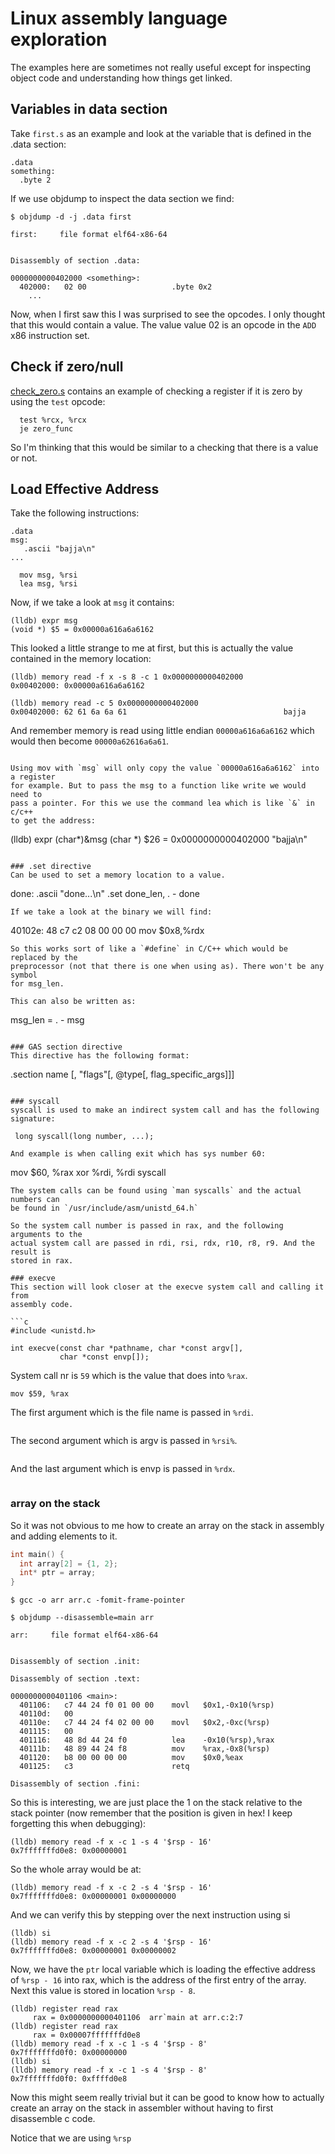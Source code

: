 # Linux assembly language exploration

The examples here are sometimes not really useful except for inspecting
object code and understanding how things get linked.

## Variables in data section

Take `first.s` as an example and look at the variable that is defined in the
.data section:

```
.data
something:
  .byte 2
```

If we use objdump to inspect the data section we find:

```console
$ objdump -d -j .data first

first:     file format elf64-x86-64


Disassembly of section .data:

0000000000402000 <something>:
  402000:	02 00                	.byte 0x2
	...
```

Now, when I first saw this I was surprised to see the opcodes. I only thought
that this would contain a value. The value value 02 is an opcode in the
`ADD` x86 instruction set. 

## Check if zero/null
[check_zero.s](./check_zero.s) contains an example of checking a register if
it is zero by using the `test` opcode:
```
  test %rcx, %rcx
  je zero_func
``` 
So I'm thinking that this would be similar to a checking that there is a value
or not.


## Load Effective Address

Take the following instructions:
```
.data
msg:
   .ascii "bajja\n"
...

  mov msg, %rsi
  lea msg, %rsi
```

Now, if we take a look at `msg` it contains:
```console
(lldb) expr msg
(void *) $5 = 0x00000a616a6a6162
```

This looked a little strange to me at first, but this is actually the value
contained in the memory location:

```console
(lldb) memory read -f x -s 8 -c 1 0x0000000000402000
0x00402000: 0x00000a616a6a6162

(lldb) memory read -c 5 0x0000000000402000
0x00402000: 62 61 6a 6a 61                                   bajja
```
And remember memory is read using little endian `00000a616a6a6162` which
would then become `00000a62616a6a61`.
```

Using mov with `msg` will only copy the value `00000a616a6a6162` into a register
for example. But to pass the msg to a function like write we would need to
pass a pointer. For this we use the command lea which is like `&` in c/c++
to get the address:
```
(lldb) expr (char*)&msg
(char *) $26 = 0x0000000000402000 "bajja\n"
```

### .set directive
Can be used to set a memory location to a value.
```
done: .ascii "done...\n"
.set done_len, . - done
```
If we take a look at the binary we will find:
```
  40102e:	48 c7 c2 08 00 00 00 	mov    $0x8,%rdx
```
So this works sort of like a `#define` in C/C++ which would be replaced by the
preprocessor (not that there is one when using as). There won't be any symbol
for msg_len.

This can also be written as:
```
msg_len = . - msg
```

### GAS section directive
This directive has the following format:
```
.section name [, "flags"[, @type[, flag_specific_args]]]
```

### syscall
syscall is used to make an indirect system call and has the following signature:
```
     long syscall(long number, ...);
```
And example is when calling exit which has sys number 60:
```
  mov $60, %rax
  xor %rdi, %rdi
  syscall
```
The system calls can be found using `man syscalls` and the actual numbers can
be found in `/usr/include/asm/unistd_64.h`

So the system call number is passed in rax, and the following arguments to the
actual system call are passed in rdi, rsi, rdx, r10, r8, r9. And the result is
stored in rax.

### execve
This section will look closer at the execve system call and calling it from
assembly code.

```c
#include <unistd.h>

int execve(const char *pathname, char *const argv[],
           char *const envp[]);
```

System call nr is `59` which is the value that does into `%rax`.
```
mov $59, %rax
```

The first argument which is the file name is passed in `%rdi`.
```
```

The second argument which is argv is passed in `%rsi%`.
```
```
And the last argument which is envp is passed in `%rdx`.
```
```

### array on the stack
So it was not obvious to me how to create an array on the stack in assembly and
adding elements to it.
```c
int main() {                                                                       
  int array[2] = {1, 2};                                                           
  int* ptr = array;
} 
```

```console
$ gcc -o arr arr.c -fomit-frame-pointer
```

```console
$ objdump --disassemble=main arr

arr:     file format elf64-x86-64


Disassembly of section .init:

Disassembly of section .text:

0000000000401106 <main>:
  401106:	c7 44 24 f0 01 00 00 	movl   $0x1,-0x10(%rsp)
  40110d:	00 
  40110e:	c7 44 24 f4 02 00 00 	movl   $0x2,-0xc(%rsp)
  401115:	00 
  401116:	48 8d 44 24 f0       	lea    -0x10(%rsp),%rax
  40111b:	48 89 44 24 f8       	mov    %rax,-0x8(%rsp)
  401120:	b8 00 00 00 00       	mov    $0x0,%eax
  401125:	c3                   	retq   

Disassembly of section .fini:
```
So this is interesting, we are just place the 1 on the stack relative to the
stack pointer (now remember that the position is given in hex! I keep forgetting
this when debugging):
```console
(lldb) memory read -f x -c 1 -s 4 '$rsp - 16'
0x7fffffffd0e8: 0x00000001
```
So the whole array would be at:
```console
(lldb) memory read -f x -c 2 -s 4 '$rsp - 16'
0x7fffffffd0e8: 0x00000001 0x00000000
```
And we can verify this by stepping over the next instruction using si
```console
(lldb) si
(lldb) memory read -f x -c 2 -s 4 '$rsp - 16'
0x7fffffffd0e8: 0x00000001 0x00000002
```
Now, we have the `ptr` local variable which is loading the effective address
of `%rsp - 16` into rax, which is the address of the first entry of the array.
Next this value is stored in location `%rsp - 8`. 
```console
(lldb) register read rax
     rax = 0x0000000000401106  arr`main at arr.c:2:7
(lldb) register read rax
     rax = 0x00007fffffffd0e8
(lldb) memory read -f x -c 1 -s 4 '$rsp - 8'
0x7fffffffd0f0: 0x00000000
(lldb) si
(lldb) memory read -f x -c 1 -s 4 '$rsp - 8'
0x7fffffffd0f0: 0xffffd0e8
```
Now this might seem really trivial but it can be good to know how to actually
create an array on the stack in assembler without having to first disassemble
c code.


Notice that we are using `%rsp` 
